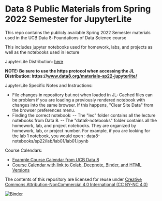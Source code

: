 # Data 8 Public Materials from Spring 2022 Semester for JupyterLite

This repo contains the publicly available Spring 2022 Semester materials used in the UCB Data 8: Foundations of Data Science course

This includes jupyter notebooks used for homework, labs, and projects as well as the notebooks used in lecture

JupyterLite Distribution: [here](https://www.data8.org/materials-sp22-jupyterlite/)

**NOTE: Be sure to use the https protocol when accessing the JL Distribution: __https__://www.data8.org/materials-sp22-jupyterlite/**

JupyterLite Specific Notes and Instructions:
- File changes in repository but not when loaded in JL:
Cached files can be problem if you are loading a previously rendered notebook with changes into the same browser. If this happens, "Clear Site Data" from the browser preferences menu.
- Finding the correct notebook:
-- The "lec" folder contains all the lecture notebooks from Data 8. 
-- The "data8-notebooks" folder contains all the homework, lab, and project notebooks. They are organized by homework, lab, or project number. For example, if you are looking for the lab 1 notebook, you would open : data8-notebooks/sp22/lab/lab01/lab01.ipynb


Course Calendars:
- [Example Course Calendar from UCB Data 8](http://data8.org/materials-sp22/)
- [Course Calendar with link to Colab, Deepnote, Binder, and HTML Versions](http://data8.org/materials-sp22/demo.html)

The contents of this repository are licensed for reuse under [Creative Commons Attribution-NonCommercial 4.0 International (CC BY-NC 4.0)](http://creativecommons.org/licenses/by-nc/4.0/)

[![Binder](https://mybinder.org/badge.svg)](https://mybinder.org/v2/gh/data-8/materials-sp22/main)
